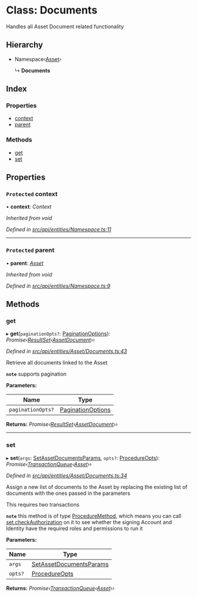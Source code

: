 # Class: Documents

Handles all Asset Document related functionality

## Hierarchy

* Namespace‹[Asset](asset.md)›

  ↳ **Documents**

## Index

### Properties

* [context](documents.md#protected-context)
* [parent](documents.md#protected-parent)

### Methods

* [get](documents.md#get)
* [set](documents.md#set)

## Properties

### `Protected` context

• **context**: *Context*

*Inherited from void*

*Defined in [src/api/entities/Namespace.ts:11](https://github.com/PolymathNetwork/polymesh-sdk/blob/31a16a34/src/api/entities/Namespace.ts#L11)*

___

### `Protected` parent

• **parent**: *[Asset](asset.md)*

*Inherited from void*

*Defined in [src/api/entities/Namespace.ts:9](https://github.com/PolymathNetwork/polymesh-sdk/blob/31a16a34/src/api/entities/Namespace.ts#L9)*

## Methods

###  get

▸ **get**(`paginationOpts?`: [PaginationOptions](../interfaces/paginationoptions.md)): *Promise‹[ResultSet](../interfaces/resultset.md)‹[AssetDocument](../interfaces/assetdocument.md)››*

*Defined in [src/api/entities/Asset/Documents.ts:43](https://github.com/PolymathNetwork/polymesh-sdk/blob/31a16a34/src/api/entities/Asset/Documents.ts#L43)*

Retrieve all documents linked to the Asset

**`note`** supports pagination

**Parameters:**

Name | Type |
------ | ------ |
`paginationOpts?` | [PaginationOptions](../interfaces/paginationoptions.md) |

**Returns:** *Promise‹[ResultSet](../interfaces/resultset.md)‹[AssetDocument](../interfaces/assetdocument.md)››*

___

###  set

▸ **set**(`args`: [SetAssetDocumentsParams](../interfaces/setassetdocumentsparams.md), `opts?`: [ProcedureOpts](../interfaces/procedureopts.md)): *Promise‹[TransactionQueue](transactionqueue.md)‹[Asset](asset.md)››*

*Defined in [src/api/entities/Asset/Documents.ts:34](https://github.com/PolymathNetwork/polymesh-sdk/blob/31a16a34/src/api/entities/Asset/Documents.ts#L34)*

Assign a new list of documents to the Asset by replacing the existing list of documents with the ones passed in the parameters

This requires two transactions

**`note`** this method is of type [ProcedureMethod](../interfaces/proceduremethod.md), which means you can call [set.checkAuthorization](../interfaces/proceduremethod.md#checkauthorization)
  on it to see whether the signing Account and Identity have the required roles and permissions to run it

**Parameters:**

Name | Type |
------ | ------ |
`args` | [SetAssetDocumentsParams](../interfaces/setassetdocumentsparams.md) |
`opts?` | [ProcedureOpts](../interfaces/procedureopts.md) |

**Returns:** *Promise‹[TransactionQueue](transactionqueue.md)‹[Asset](asset.md)››*
